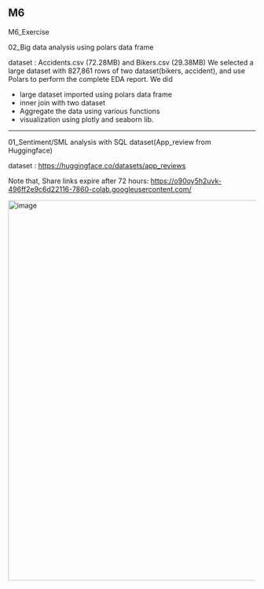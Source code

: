 ## M6
M6_Exercise

02_Big data analysis using polars data frame

dataset : Accidents.csv (72.28MB) and Bikers.csv (29.38MB)
We selected a large dataset with 827,861 rows of two dataset(bikers, accident), and use Polars to perform the complete EDA report.
We did
- large dataset imported using polars data frame
- inner join with two dataset
- Aggregate the data using various functions
- visualization using plotly and seaborn lib.

-----------------------------------------------------------------------------------------------------------------------------------

01_Sentiment/SML analysis with SQL dataset(App_review from Huggingface)

dataset : https://huggingface.co/datasets/app_reviews

Note that, Share links expire after 72 hours: https://o90oy5h2uvk-496ff2e9c6d22116-7860-colab.googleusercontent.com/

<img width="774" alt="image" src="https://user-images.githubusercontent.com/112074208/227468995-5d423c11-ab3c-48a0-86c9-35fc4fe5238f.png">
